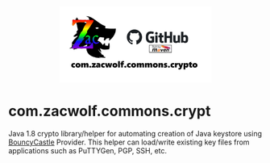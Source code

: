 <img src="repository-open-graph-template.png" style="display:block;float:none;margin-left:auto;margin-right:auto;width:60%"> 

# com.zacwolf.commons.crypt

Java 1.8 crypto library/helper for automating creation of Java keystore using [BouncyCastle](https://bouncycastle.org/) Provider.
This helper can load/write existing key files from applications such as PuTTYGen, PGP, SSH, etc.

